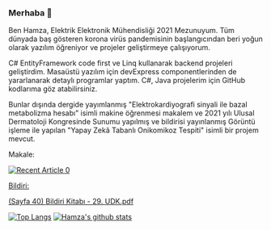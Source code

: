 ### Merhaba 👋

Ben Hamza,
Elektrik Elektronik Mühendisliği 2021 Mezunuyum. Tüm dünyada baş gösteren korona virüs pandemisinin başlangıcından beri yoğun olarak yazılım öğreniyor ve projeler geliştirmeye çalışıyorum.

C# EntityFramework code first ve Linq kullanarak backend projeleri geliştirdim. Masaüstü yazılım için devExpress componentlerinden de yararlanarak detaylı programlar yaptım.
C#, Java projelerim için GitHub kodlarıma göz atabilirsiniz.

Bunlar dışında dergide yayımlanmış "Elektrokardiyografi sinyali ile bazal metabolizma hesabı" isimli makine öğrenmesi makalem ve 2021 yılı Ulusal Dermatoloji Kongresinde Sunumu yapılmış ve bildirisi yayınlanmış Görüntü işleme ile yapılan "Yapay Zekâ Tabanlı Onikomikoz Tespiti" isimli bir projem mevcut.

Makale:

<a target="_blank" href="https://dergipark.org.tr/en/pub/jista/issue/61285/909178"><img src="https://github-readme-medium-recent-article.vercel.app/medium/@khuyentran1476/0" alt="Recent Article 0">


Bildiri: 

(Sayfa 40)
[Bildiri Kitabı - 29. UDK.pdf](https://github.com/Glipotions/Glipotions/files/9115153/Bildiri.Kitabi.-.29.UDK.pdf)


[![Top Langs](https://github-readme-stats.vercel.app/api/top-langs/?username=glipotions)](https://github.com/anuraghazra/github-readme-stats) [![Hamza's github stats](https://github-readme-stats.vercel.app/api?username=glipotions&count_private=true&show_icons=true&theme=radical&hide_rank=false)](https://github.com/anuraghazra/github-readme-stats)


<!--
**Glipotions/Glipotions** is a ✨ _special_ ✨ repository because its `README.md` (this file) appears on your GitHub profile.

Here are some ideas to get you started:

- 🔭 I’m currently working on ...
- 🌱 I’m currently learning ...
- 👯 I’m looking to collaborate on ...
- 🤔 I’m looking for help with ...
- 💬 Ask me about ...
- 📫 How to reach me: ...
- 😄 Pronouns: ...
- ⚡ Fun fact: ...
-->
